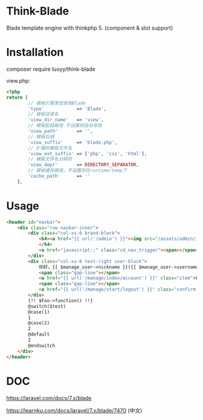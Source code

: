 # Think-Blade
Blade template engine with thinkphp 5. (component & slot support)

# Installation
composer require luoyy/think-blade

view.php:

```php
<?php
return [
        // 模板引擎类型使用Blade
        'type'            => 'Blade',
        // 模板目录名
        'view_dir_name'   => 'view',
        // 模板起始路径 不设置则自动寻找
        'view_path'       => '',
        // 模板后缀
        'view_suffix'     => 'blade.php',
        // 扩展的模板文件名
        'view_ext_suffix' => ['php', 'css', 'html'],
        // 模板文件名分隔符
        'view_depr'       => DIRECTORY_SEPARATOR,
        // 模板缓存路径，不设置则在runtime/temp下
        'cache_path'      => ''
    ],
```

# Usage
```html
<header id="navbar">
	<div class="row navbar-inner">
		<div class="col-xs-6 brand-block">
			<h4><a href="{{ url('/admin') }}"><img src="/assets/admin/images/logo.png"></a> · 管理后台
			</h4>
			<a href="javascript:;" class="cd_nav_trigger"><span></span></a>
		</div>
		<div class="col-xs-6 text-right user-block">
			你好，{{ $manage_user->nickname }}({{ $manage_user->username }})
			<span class="gap-line"></span>
			<a href="{{ url('/manage/index/account') }}" class="item">修改资料</a>
			<span class="gap-line"></span>
			<a href="{{ url('/manage/start/logout') }}" class="confirm item" title="确认要退出吗？">退出</a>
		</div>
        {!! $Foo->function() !!}
        @switch($test)
        @case(1)
        1
        @case(2)
        2
        @default
        2
        @endswitch
	</div>
</header>
```

# DOC

https://laravel.com/docs/7.x/blade

https://learnku.com/docs/laravel/7.x/blade/7470 (中文)
